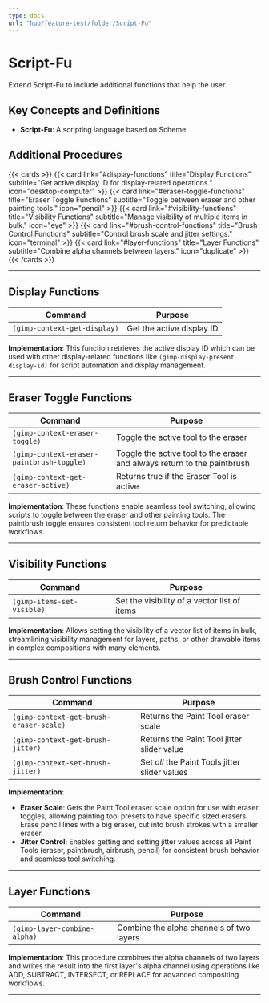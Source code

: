 ```yaml
---
type: docs
url: "hub/feature-test/folder/Script-Fu"
---
```


# Script-Fu

Extend Script-Fu to include additional functions that help the user.

## Key Concepts and Definitions

- **Script-Fu**: A scripting language based on Scheme

## Additional Procedures

{{< cards >}}
  {{< card link="#display-functions" title="Display Functions" subtitle="Get active display ID for display-related operations." icon="desktop-computer" >}}
  {{< card link="#eraser-toggle-functions" title="Eraser Toggle Functions" subtitle="Toggle between eraser and other painting tools." icon="pencil" >}}
  {{< card link="#visibility-functions" title="Visibility Functions" subtitle="Manage visibility of multiple items in bulk." icon="eye" >}}
  {{< card link="#brush-control-functions" title="Brush Control Functions" subtitle="Control brush scale and jitter settings." icon="terminal" >}}
  {{< card link="#layer-functions" title="Layer Functions" subtitle="Combine alpha channels between layers." icon="duplicate" >}}
{{< /cards >}}

---

<div class="feature-section" id="display-functions">

## Display Functions

| **Command** | **Purpose** |
| --- | --- |
| `(gimp-context-get-display)` | Get the active display ID |

**Implementation**: This function retrieves the active display ID which can be used with other display-related functions like `(gimp-display-present display-id)` for script automation and display management.

</div>

---

<div class="feature-section" id="eraser-toggle-functions">

## Eraser Toggle Functions

| **Command** | **Purpose** |
| --- | --- |
| `(gimp-context-eraser-toggle)` | Toggle the active tool to the eraser |
| `(gimp-context-eraser-paintbrush-toggle)` | Toggle the active tool to the eraser and always return to the paintbrush |
| `(gimp-context-get-eraser-active)` | Returns true if the Eraser Tool is active |

**Implementation**: These functions enable seamless tool switching, allowing scripts to toggle between the eraser and other painting tools. The paintbrush toggle ensures consistent tool return behavior for predictable workflows.

</div>

---

<div class="feature-section" id="visibility-functions">

## Visibility Functions

| **Command** | **Purpose** |
| --- | --- |
| `(gimp-items-set-visible)` | Set the visibility of a vector list of items |

**Implementation**: Allows setting the visibility of a vector list of items in bulk, streamlining visibility management for layers, paths, or other drawable items in complex compositions with many elements.

</div>

---

<div class="feature-section" id="brush-control-functions">

## Brush Control Functions

| **Command** | **Purpose** |
| --- | --- |
| `(gimp-context-get-brush-eraser-scale)` | Returns the Paint Tool eraser scale |
| `(gimp-context-get-brush-jitter)` | Returns the Paint Tool jitter slider value |
| `(gimp-context-set-brush-jitter)` | Set _all_ the Paint Tools jitter slider values |

**Implementation**:

- **Eraser Scale**: Gets the Paint Tool eraser scale option for use with eraser toggles, allowing painting tool presets to have specific sized erasers. Erase pencil lines with a big eraser, cut into brush strokes with a smaller eraser.
- **Jitter Control**: Enables getting and setting jitter values across all Paint Tools (eraser, paintbrush, airbrush, pencil) for consistent brush behavior and seamless tool switching.

</div>

---

<div class="feature-section" id="layer-functions">

## Layer Functions

| **Command** | **Purpose** |
| --- | --- |
| `(gimp-layer-combine-alpha)` | Combine the alpha channels of two layers |

**Implementation**: This procedure combines the alpha channels of two layers and writes the result into the first layer's alpha channel using operations like ADD, SUBTRACT, INTERSECT, or REPLACE for advanced compositing workflows.

</div>

---
